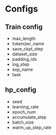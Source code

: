 # Configs

## Train config

- max_length
- tokenizer_name
- save_ckpt_step
- dataset_size
- padding_idx
- log_step
- exp_name
- task

## hp_config

- seed
- learning_rate
- epoch_num
- accumulate_step
- batch_size
- warm_up_step_rate
